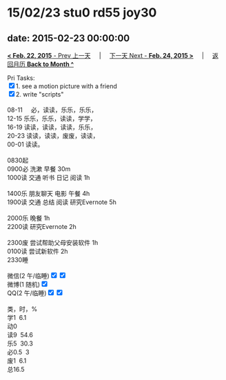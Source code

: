# 15/02/23 stu0 rd55 joy30

date: 2015-02-23 00:00:00
---
[**< Feb. 22, 2015** - Prev 上一天](/lifelogs/2015/02/d22.md) &nbsp; &nbsp; | &nbsp; &nbsp; [下一天 Next - **Feb. 24, 2015 >**](/lifelogs/2015/02/d24.md) &nbsp; &nbsp; |  &nbsp; &nbsp; [返回月历 **Back to Month ^**](/lifelogs/2015/02/index.md)
<br/><div>Pri Tasks:<br/><input type="checkbox" checked="true"/>1. see a motion picture with a friend<br/><input type="checkbox" checked="false"/>2. write "scripts"<div><br/></div>08-11     必，读读，乐乐，乐乐，<br/>12-15 乐乐，乐乐，读读，学学，<br/>16-19 读读，读读，读读，乐乐，<br/>20-23 读读，读读，废废，读读，</div><div>00-01 读读。</div><div><div><br/></div>0830起<br/>0900必 洗漱 早餐 30m<br/>1000读 交通 听书 日记 阅读 1h<div><br/></div>1400乐 朋友聊天 电影 午餐 4h<br/>1900读 交通 总结 阅读 研究Evernote 5h</div><div><br/></div><div>2000乐 晚餐 1h<br/>2200读 研究Evernote 2h</div><div><br/></div><div>2300废 尝试帮助父母安装软件 1h</div><div>0100读 尝试新软件 2h  </div><div>2330睡<div><br/></div>微信(2 午/临睡)<input type="checkbox" checked="true"/><input type="checkbox" checked="true"/><br/>微博(1 随机)<input type="checkbox" checked="true"/><br/>QQ(2 午/临睡)<input type="checkbox" checked="true"/><input type="checkbox" checked="true"/><div><br/></div>类，时，%<br/>学1  6.1<br/>动0<br/>读9  54.6<br/>乐5  30.3<br/>必0.5  3<br/>废1  6.1<br/>总16.5
